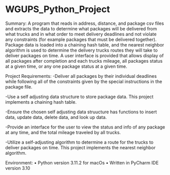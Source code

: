 # WGUPS_Python_Project

Summary:
A program that reads in address, distance, and package csv files and extracts the data to determine what packages will be delivered from what trucks
and in what order to meet delivery deadlines and not violate any constraints (for example packages that must be delivered together). Package data is
loaded into a chaining hash table, and the nearest neighbor algorithm is used to determine the delivery trucks routes they will take to deliver 
packages on time. A user interface is provided that allows display of all packages after completion and each trucks mileage, all packages status at 
a given time, or any one package status at a given time.

Project Requirements:
-Deliver all packages by their individual deadlines while following all of the constraints given by the special instructions in the package file.

-Use a self adjusting data structure to store package data. This project implements a chaining hash table.

-Ensure the chosen self adjusting data struucture has functions to insert data, update data, delete data, and look up data.

-Provide an interface for the user to view the status and info of any package at any time, and the total mileage traveled by all trucks. 

-Utilize a self-adjusting algorithm to determine a route for the trucks to deliver packages on time. This project implements the nearest neighbor
algorithm.

Environment:
•	Python version 3.11.2 for macOs
•	Written in PyCharm IDE version 3.10



